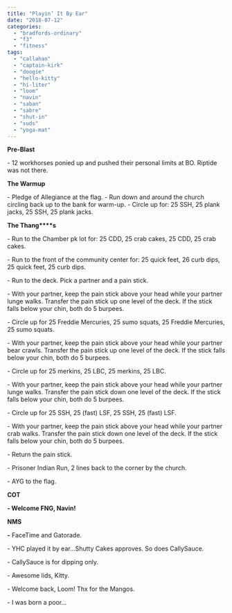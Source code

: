 ```yaml
---
title: "Playin’ It By Ear"
date: "2018-07-12"
categories: 
  - "bradfords-ordinary"
  - "f3"
  - "fitness"
tags: 
  - "callahan"
  - "captain-kirk"
  - "doogie"
  - "hello-kitty"
  - "hi-liter"
  - "loom"
  - "navin"
  - "saban"
  - "sabre"
  - "shut-in"
  - "suds"
  - "yoga-mat"
---
```


**Pre-Blast**

\- 12 workhorses ponied up and pushed their personal limits at BO. Riptide was not there.

**The Warmup**

\- Pledge of Allegiance at the flag. - Run down and around the church circling back up to the bank for warm-up. - Circle up for: 25 SSH, 25 plank jacks, 25 SSH, 25 plank jacks.

**The Thang****s**

\- Run to the Chamber pk lot for: 25 CDD, 25 crab cakes, 25 CDD, 25 crab cakes.

\- Run to the front of the community center for: 25 quick feet, 26 curb dips, 25 quick feet, 25 curb dips.

\- Run to the deck. Pick a partner and a pain stick.

\- With your partner, keep the pain stick above your head while your partner lunge walks. Transfer the pain stick up one level of the deck. If the stick falls below your chin, both do 5 burpees.

\- Circle up for 25 Freddie Mercuries, 25 sumo squats, 25 Freddie Mercuries, 25 sumo squats.

\- With your partner, keep the pain stick above your head while your partner bear crawls. Transfer the pain stick up one level of the deck. If the stick falls below your chin, both do 5 burpees.

\- Circle up for 25 merkins, 25 LBC, 25 merkins, 25 LBC.

\- With your partner, keep the pain stick above your head while your partner lunge walks. Transfer the pain stick down one level of the deck. If the stick falls below your chin, both do 5 burpees.

\- Circle up for 25 SSH, 25 (fast) LSF, 25 SSH, 25 (fast) LSF.

\- With your partner, keep the pain stick above your head while your partner crab walks. Transfer the pain stick down one level of the deck. If the stick falls below your chin, both do 5 burpees.

\- Return the pain stick.

\- Prisoner Indian Run, 2 lines back to the corner by the church.

\- AYG to the flag.

**COT**

**\- Welcome FNG, Navin!**

**NMS**

**\-** FaceTime and Gatorade.

\- YHC played it by ear...Shutty Cakes approves. So does CallySauce.

\- CallySauce is for dipping only.

\- Awesome lids, Kitty.

\- Welcome back, Loom! Thx for the Mangos.

\- I was born a poor...
